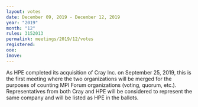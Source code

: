 ```yaml
---
layout: votes
date: December 09, 2019 - December 12, 2019
year: "2019"
month: "12"
rules: 3152013
permalink: meetings/2019/12/votes
registered:
ooe:
imove:
---
```


As HPE completed its acquisition of Cray Inc. on September 25, 2019, this is the first meeting where
the two organizations will be merged for the purposes of counting MPI Forum organizations (voting,
quorum, etc.). Representatives from both Cray and HPE will be considered to represent the same
company and will be listed as HPE in the ballots.
